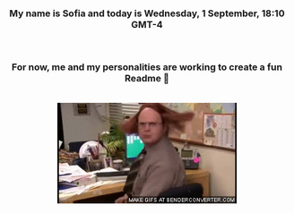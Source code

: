 


<div align="center">
<h3 >My name is Sofia and today is Wednesday, 1 September, 18:10 GMT-4</h3><br>
<h3 >For now, me and my personalities are working to create a fun Readme 👋
</h3><br>
<img src='img/dwight.gif' alt='working...'/>
</div>
